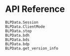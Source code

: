 
# API Reference

```@docs
BLPData.Session
BLPData.ClientMode
BLPData.stop
BLPData.bdh
BLPData.bds
BLPData.bdp
BLPData.get_version_info
```
